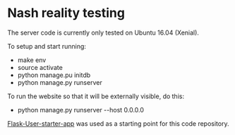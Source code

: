 # Nash reality testing

The server code is currently only tested on Ubuntu 16.04 (Xenial).

To setup and start running:
* make env
* source activate
* python manage.pu initdb
* python manage.py runserver

To run the website so that it will be externally visible, do this:
* python manage.py runserver --host 0.0.0.0


[Flask-User-starter-app](https://github.com/lingthio/Flask-User-starter-app) was used as a starting point for this code repository.


